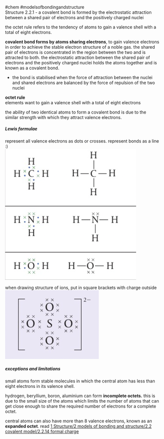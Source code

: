 #chem #modelsofbondingandstructure   
Structure 2.2.1 - a covalent bond is formed by the electrostatic attraction between a shared pair of electrons and the positively charged nuclei  
  
the octet rule refers to the tendency of atoms to gain a valence shell with a total of eight electrons.  
  
**covalent bond forms by atoms sharing electrons**, to gain valence electrons in order to achieve the stable electron structure of a noble gas. the shared pair of electrons is concentrated in the region between the two and is attracted to both. the electrostatic attraction between the shared pair of electrons and the positively charged nuclei holds the atoms together and is known as a covalent bond.   
  
- the bond is stabilised when the force of attraction between the nuclei and shared electrons are balanced by the force of repulsion of the two nuclei   
  
**octet rule**  
elements want to gain a valence shell with a total of eight electrons  
  
the ability of two identical atoms to form a covalent bond is due to the similar strength with which they attract valence electrons.  
  
##### Lewis formulae  
represent all valence electrons as dots or crosses. represent bonds as a line :)  
![Lewis formula example.png](Media/1%20Structure/1.2/2%20covalent/Lewis%20formula%20example.png)  
  
when drawing  structure of ions, put in square brackets with charge outside  
![Lewis formula of ion.png](Media/1%20Structure/1.2/2%20covalent/Lewis%20formula%20of%20ion.png)  
  
##### exceptions and limitations  
small atoms form stable molecules in which the central atom has less than eight electrons in its valence shell.  
  
hydrogen, beryllium, boron, aluminium can form **incomplete octets.** this is due to the small size of the atoms which limits the number of atoms that can get close enough to share the required number of electrons for a complete octet.  
  
central atoms can also have more than 8 valence electrons, known as an **expanded octet**. read [1 Structure/2 models of bonding and structure/2.2 covalent model/2.2.14 formal charge](2.2.14%20formal%20charge.md)